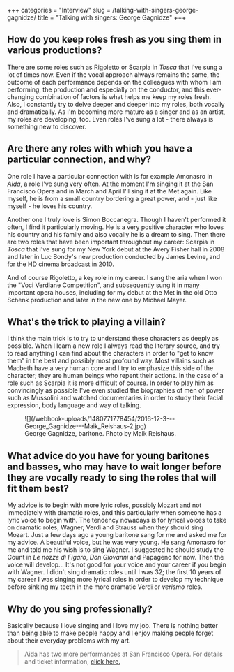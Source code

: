 +++
categories = "Interview"
slug = /talking-with-singers-george-gagnidze/
title = "Talking with singers: George Gagnidze"
+++

## How do you keep roles fresh as you sing them in various productions? 

There are some roles such as Rigoletto or Scarpia in *Tosca* that I've sung a lot of times now. Even if the vocal approach always remains the same, the outcome of each performance depends on the colleagues with whom I am performing, the production and especially on the conductor, and this ever-changing combination of factors is what helps me keep my roles fresh. Also, I constantly try to delve deeper and deeper into my roles, both vocally and dramatically. As I'm becoming more mature as a singer and as an artist, my roles are developing, too. Even roles I've sung a lot - there always is something new to discover. 

## Are there any roles with which you have a particular connection, and why? 

One role I have a particular connection with is for example Amonasro in *Aida*, a role I've sung very often. At the moment I'm singing it at the San Francisco Opera and in March and April I'll sing it at the Met again. Like myself, he is from a small country bordering a great power, and - just like myself - he loves his country. 

Another one I truly love is Simon Boccanegra. Though I haven't performed it often, I find it particularly moving. He is a very positive character who loves his country and his family and also vocally he is a dream to sing. Then there are two roles that have been important throughout my career: Scarpia in *Tosca* that I've sung for my New York debut at the Avery Fisher hall in 2008 and later in Luc Bondy's new production conducted by James Levine, and for the HD cinema broadcast in 2010. 

And of course Rigoletto, a key role in my career. I sang the aria when I won the "Voci Verdiane Competition", and subsequently sung it in many important opera houses, including for my debut at the Met in the old Otto Schenk production and later in the new one by Michael Mayer. 

## What's the trick to playing a villain? 

I think the main trick is to try to understand these characters as deeply as possible. When I learn a new role I always read the literary source, and try to read anything I can find about the characters in order to "get to know them" in the best and possibly most profound way. Most villains such as Macbeth have a very human core and I try to emphasize this side of the character; they are human beings who repent their actions. In the case of a role such as Scarpia it is more difficult of course. In order to play him as convincingly as possible I've even studied the biographies of men of power such as Mussolini and watched documentaries in order to study their facial expression, body language and way of talking. 

<figure data-type="image">
![](/webhook-uploads/1480771778454/2016-12-3---George_Gagnidze---Maik_Reishaus-2.jpg)<figcaption>George Gagnidze, baritone. Photo by Maik Reishaus.</figcaption>
</figure>

## What advice do you have for young baritones and basses, who may have to wait longer before they are vocally ready to sing the roles that will fit them best? 

My advice is to begin with more lyric roles, possibly Mozart and not immediately with dramatic roles, and this particularly when someone has a lyric voice to begin with. The tendency nowadays is for lyrical voices to take on dramatic roles, Wagner, Verdi and Strauss when they should sing Mozart. Just a few days ago a young baritone sang for me and asked me for my advice. A beautiful voice, but he was very young. He sang Amonasro for me and told me his wish is to sing Wagner. I suggested he should study the Count in *Le nozze di Figaro*, *Don Giovanni* and Papageno for now. Then the voice will develop... It's not good for your voice and your career if you begin with Wagner. I didn't sing dramatic roles until I was 32; the first 10 years of my career I was singing more lyrical roles in order to develop my technique before sinking my teeth in the more dramatic Verdi or *verismo* roles. 

## Why do you sing professionally? 

Basically because I love singing and I love my job. There is nothing better than being able to make people happy and I enjoy making people forget about their everyday problems with my art. 

>Aida has two more performances at San Francisco Opera. For details and ticket information, [click here.](http://sfopera.com/discover-opera/201617-season/aida/)
